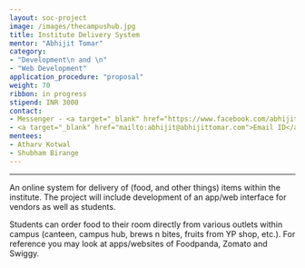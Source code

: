 ```yaml
---
layout: soc-project
image: /images/thecampushub.jpg
title: Institute Delivery System
mentor: "Abhijit Tomar"
category:
- "Development\n and \n"
- "Web Development"
application_procedure: "proposal"
weight: 70
ribbon: in progress
stipend: INR 3000
contact:
- Messenger - <a target="_blank" href="https://www.facebook.com/abhijit.tomar"> Abhijit Tomar </a>
- <a target="_blank" href="mailto:abhijit@abhijittomar.com">Email ID</a> - abhijit@abhijittomar.com
mentees: 
- Atharv Kotwal
- Shubham Birange
---
```


---

An online system for delivery of (food, and other things) items within the institute. The project will include development of an app/web interface for vendors as well as students. 

<!--break-->

Students can order food to their room directly from various outlets within campus (canteen, campus hub, brews n bites, fruits from YP shop, etc.).
For reference you may look at apps/websites of Foodpanda, Zomato and Swiggy.


